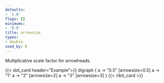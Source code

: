 ```yaml
---
defaults:
- '1.0'
flags: []
minimums:
- '0.0'
title: arrowsize
types:
- double
used_by: E
---
```

Multiplicative scale factor for arrowheads.

{{< dot_card header="Example">}}
digraph {
  a -> "0.5" [arrowsize=0.5]
  a -> "1"
  a -> "2" [arrowsize=2]
  a -> "3" [arrowsize=3]
}
{{< /dot_card >}}
